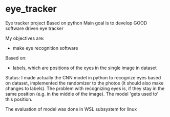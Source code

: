 # eye_tracker
Eye tracker project
Based on python
Main goal is to develop GOOD software driven eye tracker

My objectives are:
 - make eye recognition software

Based on:
 - labels, which are positions of the eyes in the single image in dataset

Status:
I made actually the CNN model in python to recognize eyes based on dataset, implemented the randomizer to the photos (it should also make changes to labels).
The problem with recognizing eyes is, if they stay in the same position (e.g. in the middle of the image). The model 'gets used to' this position.

The evaluation of model was done in WSL subsystem for linux